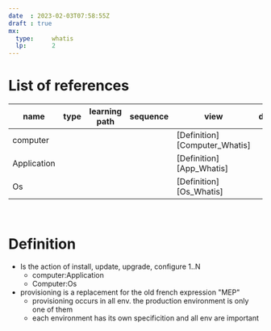 ```yaml
---
date  : 2023-02-03T07:58:55Z
draft : true
mx:  
  type:     whatis
  lp:       2
---
```





# List of references

|name|type|learning path|sequence|view|desc|
|-|-|-|-|-|-|
|computer||||[Definition][Computer_Whatis]|
|Application||||[Definition][App_Whatis]|
|Os||||[Definition][Os_Whatis]|
<br>

# Definition
- Is the action of install, update, upgrade, configure 1..N
  - computer:Application
  - Computer:Os
- provisioning is a replacement for the old french expression "MEP"
  - provisioning occurs in all env. the production environment is only one of them
  - each environment has its own specificition and all env are important

